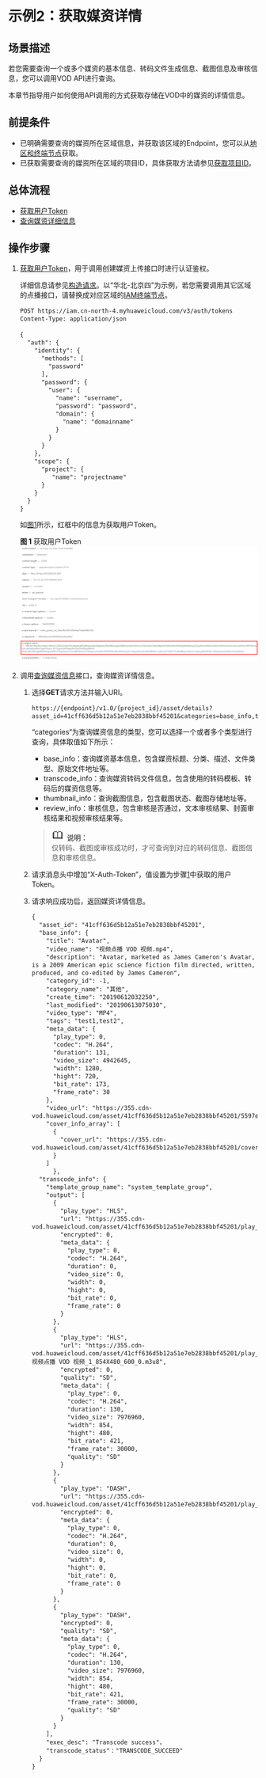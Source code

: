# 示例2：获取媒资详情<a name="vod_04_0214"></a>

## 场景描述<a name="section5550124610275"></a>

若您需要查询一个或多个媒资的基本信息、转码文件生成信息、截图信息及审核信息，您可以调用VOD API进行查询。

本章节指导用户如何使用API调用的方式获取存储在VOD中的媒资的详情信息。

## 前提条件<a name="section1535328172818"></a>

-   已明确需要查询的媒资所在区域信息，并获取该区域的Endpoint，您可以从[地区和终端节点](https://developer.huaweicloud.com/endpoint?MPC)获取。
-   已获取需要查询的媒资所在区域的项目ID，具体获取方法请参见[获取项目ID](获取项目ID.md)。

## 总体流程<a name="section1753716933710"></a>

-   [获取用户Token](#li2334325914)
-   [查询媒资详细信息](#li5605136502)

## 操作步骤<a name="section6562835174311"></a>

1.  <a name="li2334325914"></a>[获取用户Token](https://support.huaweicloud.com/api-iam/iam_30_0001.html)，用于调用创建媒资上传接口时进行认证鉴权。

    详细信息请参见[构造请求](构造请求.md)。以“华北-北京四”为示例，若您需要调用其它区域的点播接口，请替换成对应区域的[IAM终端节点](https://developer.huaweicloud.com/endpoint?IAM)。

    ```
    POST https://iam.cn-north-4.myhuaweicloud.com/v3/auth/tokens
    Content-Type: application/json
    
    {
      "auth": {
        "identity": {
          "methods": [
            "password"
          ],
          "password": {
            "user": {
              "name": "username", 
              "password": "password", 
              "domain": {
                "name": "domainname"   
              }
            }
          }
        },
        "scope": {
          "project": {
             "name": "projectname"
          }
        }
      }
    }
    ```

    如[图1](#vod_04_0195_fig955023251511)所示，红框中的信息为获取用户Token。

    **图 1**  获取用户Token<a name="vod_04_0195_fig955023251511"></a>  
    ![](figures/获取用户Token.png "获取用户Token")

2.  <a name="li5605136502"></a>调用[查询媒资信息](查询媒资信息.md)接口，查询媒资详情信息。
    1.  选择**GET**请求方法并输入URI。

        ```
        https://{endpoint}/v1.0/{project_id}/asset/details?asset_id=41cff636d5b12a51e7eb2838bbf45201&categories=base_info,transcode_info&thumbnail_info,review_info
        ```

        “categories“为查询媒资信息的类型，您可以选择一个或者多个类型进行查询，具体取值如下所示：

        -   base\_info：查询媒资基本信息，包含媒资标题、分类、描述、文件类型、原始文件地址等。
        -   transcode\_info：查询媒资转码文件信息，包含使用的转码模板、转码后的媒资信息等。
        -   thumbnail\_info：查询截图信息，包含截图状态、截图存储地址等。
        -   review\_info：审核信息，包含审核是否通过，文本审核结果、封面审核结果和视频审核结果等。

        >![](public_sys-resources/icon-note.gif) **说明：**   
        >仅转码、截图或审核成功时，才可查询到对应的转码信息、截图信息和审核信息。  

    2.  请求消息头中增加“X-Auth-Token”，值设置为步骤[1](#li17445117513)中获取的用户Token。
    3.  请求响应成功后，返回媒资详情信息。

        ```
        {
          "asset_id": "41cff636d5b12a51e7eb2838bbf45201",
          "base_info": {
            "title": "Avatar",
            "video_name": "视频点播 VOD 视频.mp4",
            "description": "Avatar, marketed as James Cameron's Avatar, is a 2009 American epic science fiction film directed, written, produced, and co-edited by James Cameron",
            "category_id": -1,
            "category_name": "其他",
            "create_time": "20190612032250",
            "last_modified": "20190613075030",
            "video_type": "MP4",
            "tags": "test1,test2",
            "meta_data": {
              "play_type": 0,
              "codec": "H.264",
              "duration": 131,
              "video_size": 4942645,
              "width": 1280,
              "hight": 720,
              "bit_rate": 173,
              "frame_rate": 30
            },
            "video_url": "https://355.cdn-vod.huaweicloud.com/asset/41cff636d5b12a51e7eb2838bbf45201/5597e59de70722eaeb9b18c274e249b2.mp4",
            "cover_info_array": [
              {
                "cover_url": "https://355.cdn-vod.huaweicloud.com/asset/41cff636d5b12a51e7eb2838bbf45201/cover/Cover0.jpg"
              }
            ]
              },
          "transcode_info": {
            "template_group_name": "system_template_group",
            "output": [
              {
                "play_type": "HLS",
                "url": "https://355.cdn-vod.huaweicloud.com/asset/41cff636d5b12a51e7eb2838bbf45201/play_video/index.m3u8",
                "encrypted": 0,
                "meta_data": {
                  "play_type": 0,
                  "codec": "H.264",
                  "duration": 0,
                  "video_size": 0,
                  "width": 0,
                  "hight": 0,
                  "bit_rate": 0,
                  "frame_rate": 0
                }
              },
              {
                "play_type": "HLS",
                "url": "https://355.cdn-vod.huaweicloud.com/asset/41cff636d5b12a51e7eb2838bbf45201/play_video/视频点播 VOD 视频_1_854X480_600_0.m3u8",
                "encrypted": 0,
                "quality": "SD",
                "meta_data": {
                  "play_type": 0,
                  "codec": "H.264",
                  "duration": 130,
                  "video_size": 7976960,
                  "width": 854,
                  "hight": 480,
                  "bit_rate": 421,
                  "frame_rate": 30000,
                  "quality": "SD"
                }
              },
              {
                "play_type": "DASH",
                "url": "https://355.cdn-vod.huaweicloud.com/asset/41cff636d5b12a51e7eb2838bbf45201/play_video/index.mpd",
                "encrypted": 0,
                "meta_data": {
                  "play_type": 0,
                  "codec": "H.264",
                  "duration": 0,
                  "video_size": 0,
                  "width": 0,
                  "hight": 0,
                  "bit_rate": 0,
                  "frame_rate": 0
                }
              },
              {
                "play_type": "DASH",
                "encrypted": 0,
                "quality": "SD",
                "meta_data": {
                  "play_type": 0,
                  "codec": "H.264",
                  "duration": 130,
                  "video_size": 7976960,
                  "width": 854,
                  "hight": 480,
                  "bit_rate": 421,
                  "frame_rate": 30000,
                  "quality": "SD"
                }
              }
            ],
            "exec_desc": "Transcode success"，
            "transcode_status"："TRANSCODE_SUCCEED"
          }
        }
        ```



